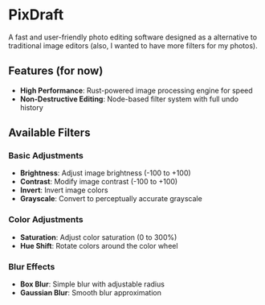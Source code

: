 # PixDraft

A fast and user-friendly photo editing software designed as a alternative to traditional image editors (also, I wanted to have more filters for my photos).

## Features (for now)

- **High Performance**: Rust-powered image processing engine for speed
- **Non-Destructive Editing**: Node-based filter system with full undo history

## Available Filters

### Basic Adjustments
- **Brightness**: Adjust image brightness (-100 to +100)
- **Contrast**: Modify image contrast (-100 to +100)
- **Invert**: Invert image colors
- **Grayscale**: Convert to perceptually accurate grayscale

### Color Adjustments
- **Saturation**: Adjust color saturation (0 to 300%)
- **Hue Shift**: Rotate colors around the color wheel

### Blur Effects
- **Box Blur**: Simple blur with adjustable radius
- **Gaussian Blur**: Smooth blur approximation


